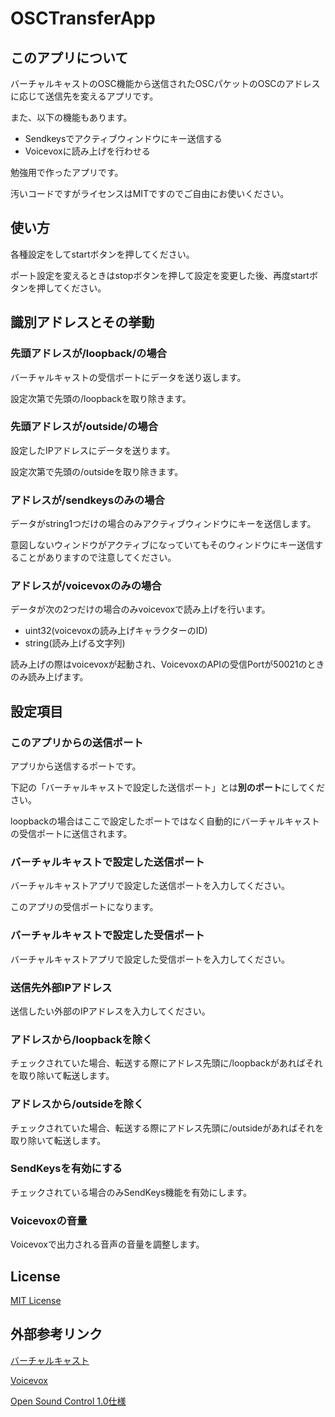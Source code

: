 # OSCTransferApp

## このアプリについて
バーチャルキャストのOSC機能から送信されたOSCパケットのOSCのアドレスに応じて送信先を変えるアプリです。

また、以下の機能もあります。
- Sendkeysでアクティブウィンドウにキー送信する
- Voicevoxに読み上げを行わせる

勉強用で作ったアプリです。

汚いコードですがライセンスはMITですのでご自由にお使いください。

## 使い方
各種設定をしてstartボタンを押してください。

ポート設定を変えるときはstopボタンを押して設定を変更した後、再度startボタンを押してください。

## 識別アドレスとその挙動
### 先頭アドレスが/loopback/の場合
バーチャルキャストの受信ポートにデータを送り返します。

設定次第で先頭の/loopbackを取り除きます。
### 先頭アドレスが/outside/の場合
設定したIPアドレスにデータを送ります。

設定次第で先頭の/outsideを取り除きます。

### アドレスが/sendkeysのみの場合
データがstring1つだけの場合のみアクティブウィンドウにキーを送信します。

意図しないウィンドウがアクティブになっていてもそのウィンドウにキー送信することがありますので注意してください。

### アドレスが/voicevoxのみの場合
データが次の2つだけの場合のみvoicevoxで読み上げを行います。
- uint32(voicevoxの読み上げキャラクターのID)
- string(読み上げる文字列)

読み上げの際はvoicevoxが起動され、VoicevoxのAPIの受信Portが50021のときのみ読み上げます。

## 設定項目
### このアプリからの送信ポート
アプリから送信するポートです。

下記の「バーチャルキャストで設定した送信ポート」とは**別のポート**にしてください。

loopbackの場合はここで設定したポートではなく自動的にバーチャルキャストの受信ポートに送信されます。

### バーチャルキャストで設定した送信ポート
バーチャルキャストアプリで設定した送信ポートを入力してください。

このアプリの受信ポートになります。

### バーチャルキャストで設定した受信ポート
バーチャルキャストアプリで設定した受信ポートを入力してください。

### 送信先外部IPアドレス
送信したい外部のIPアドレスを入力してください。

### アドレスから/loopbackを除く
チェックされていた場合、転送する際にアドレス先頭に/loopbackがあればそれを取り除いて転送します。

### アドレスから/outsideを除く
チェックされていた場合、転送する際にアドレス先頭に/outsideがあればそれを取り除いて転送します。

### SendKeysを有効にする
チェックされている場合のみSendKeys機能を有効にします。

### Voicevoxの音量
Voicevoxで出力される音声の音量を調整します。

## License
[MIT License](https://github.com/teiron3/OSCTestServer/blob/main/LICENSE)
## 外部参考リンク
[バーチャルキャスト](https://virtualcast.jp/)


[Voicevox](https://voicevox.hiroshiba.jp/)


[Open Sound Control 1.0仕様](http://veritas-vos-liberabit.com/trans/OSC/OSC-spec-1_0.html)
